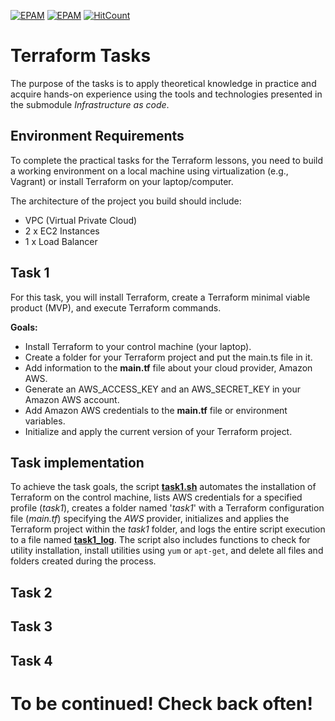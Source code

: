 [![EPAM](https://img.shields.io/badge/Cloud&DevOps%20UA%20Lab%202nd%20Path-Terraform-orange)](./)
[![EPAM](https://img.shields.io/badge/Infrastructure%20as%20Code-Practical%20Tasks-blue)](./)
[![HitCount](https://hits.dwyl.com/HarrierPanels/terraform.svg?style=flat&show=unique)](http://hits.dwyl.com/HarrierPanels/terraform)
# Terraform Tasks
The purpose of the tasks is to apply theoretical knowledge in practice and acquire hands-on experience using the tools and technologies presented in the submodule *Infrastructure as code*.
## Environment Requirements
To complete the practical tasks for the Terraform lessons, you need to build a working environment on a local machine using virtualization (e.g., Vagrant) or install Terraform on your laptop/computer.

The architecture of the project you build should include:

- VPC (Virtual Private Cloud)
- 2 x EC2 Instances
- 1 x Load Balancer
## Task 1
For this task, you will install Terraform, create a Terraform minimal viable product (MVP), and execute Terraform commands.

**Goals:**
- Install Terraform to your control machine (your laptop).
- Create a folder for your Terraform project and put the main.ts file in it.
- Add information to the **main.tf** file about your cloud provider, Amazon AWS.
- Generate an AWS_ACCESS_KEY and an AWS_SECRET_KEY in your Amazon AWS account.
- Add Amazon AWS credentials to the **main.tf** file or environment variables.
- Initialize and apply the current version of your Terraform project.
## Task implementation
To achieve the task goals, the script **[task1.sh](./task1.sh)** automates the installation of Terraform on the control machine, lists AWS credentials for a specified profile (*task1*), creates a folder named '*task1*' with a Terraform configuration file (*main.tf*) specifying the *AWS* provider, initializes and applies the Terraform project within the *task1* folder, and logs the entire script execution to a file named **[task1_log](./task1_log)**. The script also includes functions to check for utility installation, install utilities using `yum` or `apt-get`, and delete all files and folders created during the process.
## Task 2
## Task 3
## Task 4
# To be continued! Check back often!

